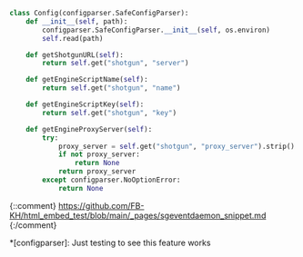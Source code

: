 ```python
class Config(configparser.SafeConfigParser):
    def __init__(self, path):
        configparser.SafeConfigParser.__init__(self, os.environ)
        self.read(path)

    def getShotgunURL(self):
        return self.get("shotgun", "server")

    def getEngineScriptName(self):
        return self.get("shotgun", "name")

    def getEngineScriptKey(self):
        return self.get("shotgun", "key")

    def getEngineProxyServer(self):
        try:
            proxy_server = self.get("shotgun", "proxy_server").strip()
            if not proxy_server:
                return None
            return proxy_server
        except configparser.NoOptionError:
            return None
```


{::comment}
https://github.com/FB-KH/html_embed_test/blob/main/_pages/sgeventdaemon_snippet.md
{:/comment}

*[configparser]: Just testing to see this feature works